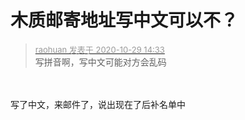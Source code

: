 # 木质邮寄地址写中文可以不？


<div class="quote"><blockquote><font size="2"><a href="https://www.hostloc.com/forum.php?mod=redirect&amp;goto=findpost&amp;pid=9369211&amp;ptid=759682" target="_blank"><font color="#999999">raohuan 发表于 2020-10-29 14:33</font></a></font><br />
写拼音啊，写中文可能对方会乱码</blockquote></div><br />
<br />
写了中文，来邮件了，说出现在了后补名单中 
